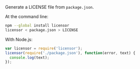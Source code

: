 Generate a LICENSE file from `package.json`.

At the command line:

```bash
npm --global install licensor
licensor < package.json > LICENSE
```

With Node.js:

```js
var licensor = require('licensor');
licensor(require('./package.json'), function(error, text) {
  console.log(text);
});
```
